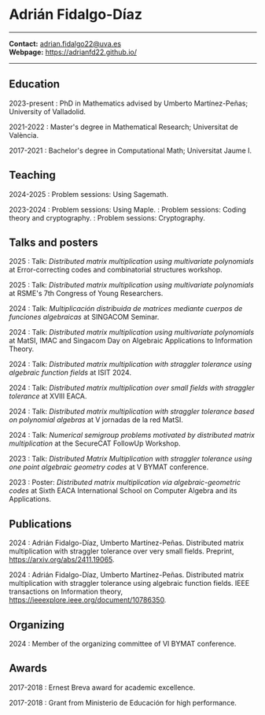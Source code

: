 
# Adrián Fidalgo-Díaz

----

**Contact:** <adrian.fidalgo22@uva.es>\
**Webpage:** <https://adrianfd22.github.io/>

----

## Education

2023-present
:   PhD in Mathematics advised by Umberto Martínez-Peñas; University of Valladolid.

2021-2022
:   Master's degree in Mathematical Research; Universitat de València.

2017-2021
:   Bachelor's degree in Computational Math; Universitat Jaume I.

## Teaching

2024-2025
:   Problem sessions: Using Sagemath.

2023-2024
:   Problem sessions: Using Maple.
:   Problem sessions: Coding theory and cryptography.
:   Problem sessions: Cryptography.

## Talks and posters

2025
:   Talk: *Distributed matrix multiplication using multivariate polynomials* at Error-correcting codes and combinatorial structures workshop.

2025
:   Talk: *Distributed matrix multiplication using multivariate polynomials* at RSME's 7th Congress of Young Researchers.

2024
:   Talk: *Multiplicación distribuida de matrices mediante cuerpos de funciones algebraicas* at SINGACOM Seminar.

2024
:   Talk: *Distributed matrix multiplication using multivariate polynomials* at MatSI, IMAC and Singacom Day on Algebraic Applications to Information Theory.

2024
:   Talk: *Distributed matrix multiplication with straggler tolerance using algebraic function fields* at ISIT 2024.

2024
:   Talk: *Distributed matrix multiplication over small fields with straggler tolerance* at XVIII EACA.

2024
:   Talk: *Distributed matrix multiplication with straggler tolerance based on polynomial algebras* at V jornadas de la red MatSI.

2024
:   Talk: *Numerical semigroup problems motivated by distributed matrix multiplication* at the SecureCAT Follow­Up Workshop.

2023
:   Talk: *Distributed Matrix Multiplication with straggler tolerance using one point algebraic geometry codes* at V BYMAT conference.

2023
:   Poster: *Distributed matrix multiplication via algebraic-geometric codes* at Sixth EACA International School on Computer Algebra and its Applications.

## Publications

2024
:   Adrián Fidalgo-Díaz, Umberto Martínez-Peñas. Distributed matrix multiplication with straggler tolerance over very small fields. Preprint, <https://arxiv.org/abs/2411.19065>.

2024
:   Adrián Fidalgo-Díaz, Umberto Martínez-Peñas. Distributed matrix multiplication with straggler tolerance using algebraic function fields. IEEE transactions on Information theory, <https://ieeexplore.ieee.org/document/10786350>.

## Organizing
2024
:   Member of the organizing committee of VI BYMAT conference.

## Awards

2017-2018
:   Ernest Breva award for academic excellence.

2017-2018
:   Grant from Ministerio de Educación for high performance.
